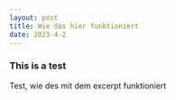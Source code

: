```yaml
---
layout: post
title: Wie das hier funktioniert
date: 2023-4-2
---
```


### This is a test


Test, wie des mit dem excerpt funktioniert
